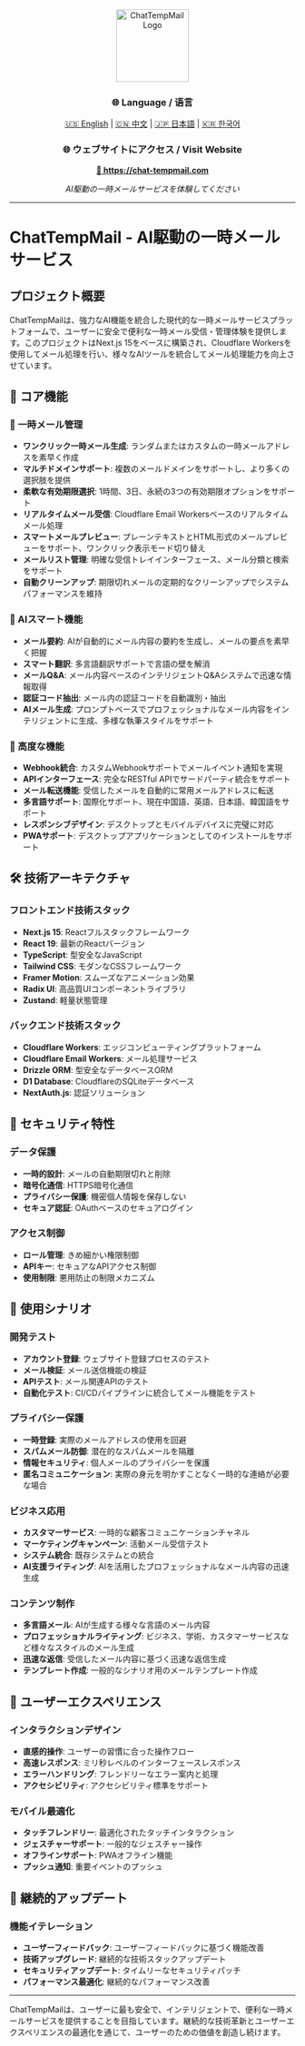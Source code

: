 <div align="center">
  <img src="https://chat-tempmail.com/icons/icon-512x512.png" alt="ChatTempMail Logo" width="128" height="128">
</div>

<div align="center">
  <h3>🌐 Language / 语言</h3>
  <p>
    <a href="README.md">🇺🇸 English</a> |
    <a href="README_CN.md">🇨🇳 中文</a> |
    <a href="README_JP.md">🇯🇵 日本語</a> |
    <a href="README_KR.md">🇰🇷 한국어</a>
  </p>
</div>

<div align="center">
  <h3>🌐 ウェブサイトにアクセス / Visit Website</h3>
  <p>
    <a href="https://chat-tempmail.com" target="_blank">
      <strong>🚀 https://chat-tempmail.com</strong>
    </a>
  </p>
  <p>
    <em>AI駆動の一時メールサービスを体験してください</em>
  </p>
</div>

---

# ChatTempMail - AI駆動の一時メールサービス

## プロジェクト概要

ChatTempMailは、強力なAI機能を統合した現代的な一時メールサービスプラットフォームで、ユーザーに安全で便利な一時メール受信・管理体験を提供します。このプロジェクトはNext.js 15をベースに構築され、Cloudflare Workersを使用してメール処理を行い、様々なAIツールを統合してメール処理能力を向上させています。

## 🌟 コア機能

### 📧 一時メール管理
- **ワンクリック一時メール生成**: ランダムまたはカスタムの一時メールアドレスを素早く作成
- **マルチドメインサポート**: 複数のメールドメインをサポートし、より多くの選択肢を提供
- **柔軟な有効期限選択**: 1時間、3日、永続の3つの有効期限オプションをサポート
- **リアルタイムメール受信**: Cloudflare Email Workersベースのリアルタイムメール処理
- **スマートメールプレビュー**: プレーンテキストとHTML形式のメールプレビューをサポート、ワンクリック表示モード切り替え
- **メールリスト管理**: 明確な受信トレイインターフェース、メール分類と検索をサポート
- **自動クリーンアップ**: 期限切れメールの定期的なクリーンアップでシステムパフォーマンスを維持

### 🤖 AIスマート機能
- **メール要約**: AIが自動的にメール内容の要約を生成し、メールの要点を素早く把握
- **スマート翻訳**: 多言語翻訳サポートで言語の壁を解消
- **メールQ&A**: メール内容ベースのインテリジェントQ&Aシステムで迅速な情報取得
- **認証コード抽出**: メール内の認証コードを自動識別・抽出
- **AIメール生成**: プロンプトベースでプロフェッショナルなメール内容をインテリジェントに生成、多様な執筆スタイルをサポート

### 🔧 高度な機能
- **Webhook統合**: カスタムWebhookサポートでメールイベント通知を実現
- **APIインターフェース**: 完全なRESTful APIでサードパーティ統合をサポート
- **メール転送機能**: 受信したメールを自動的に常用メールアドレスに転送
- **多言語サポート**: 国際化サポート、現在中国語、英語、日本語、韓国語をサポート
- **レスポンシブデザイン**: デスクトップとモバイルデバイスに完璧に対応
- **PWAサポート**: デスクトップアプリケーションとしてのインストールをサポート

## 🛠️ 技術アーキテクチャ

### フロントエンド技術スタック
- **Next.js 15**: Reactフルスタックフレームワーク
- **React 19**: 最新のReactバージョン
- **TypeScript**: 型安全なJavaScript
- **Tailwind CSS**: モダンなCSSフレームワーク
- **Framer Motion**: スムーズなアニメーション効果
- **Radix UI**: 高品質UIコンポーネントライブラリ
- **Zustand**: 軽量状態管理

### バックエンド技術スタック
- **Cloudflare Workers**: エッジコンピューティングプラットフォーム
- **Cloudflare Email Workers**: メール処理サービス
- **Drizzle ORM**: 型安全なデータベースORM
- **D1 Database**: CloudflareのSQLiteデータベース
- **NextAuth.js**: 認証ソリューション

## 🔐 セキュリティ特性

### データ保護
- **一時的設計**: メールの自動期限切れと削除
- **暗号化通信**: HTTPS暗号化通信
- **プライバシー保護**: 機密個人情報を保存しない
- **セキュア認証**: OAuthベースのセキュアログイン

### アクセス制御
- **ロール管理**: きめ細かい権限制御
- **APIキー**: セキュアなAPIアクセス制御
- **使用制限**: 悪用防止の制限メカニズム

## 🎯 使用シナリオ

### 開発テスト
- **アカウント登録**: ウェブサイト登録プロセスのテスト
- **メール検証**: メール送信機能の検証
- **APIテスト**: メール関連APIのテスト
- **自動化テスト**: CI/CDパイプラインに統合してメール機能をテスト

### プライバシー保護
- **一時登録**: 実際のメールアドレスの使用を回避
- **スパムメール防御**: 潜在的なスパムメールを隔離
- **情報セキュリティ**: 個人メールのプライバシーを保護
- **匿名コミュニケーション**: 実際の身元を明かすことなく一時的な連絡が必要な場合

### ビジネス応用
- **カスタマーサービス**: 一時的な顧客コミュニケーションチャネル
- **マーケティングキャンペーン**: 活動メール受信テスト
- **システム統合**: 既存システムとの統合
- **AI支援ライティング**: AIを活用したプロフェッショナルなメール内容の迅速生成

### コンテンツ制作
- **多言語メール**: AIが生成する様々な言語のメール内容
- **プロフェッショナルライティング**: ビジネス、学術、カスタマーサービスなど様々なスタイルのメール生成
- **迅速な返信**: 受信したメール内容に基づく迅速な返信生成
- **テンプレート作成**: 一般的なシナリオ用のメールテンプレート作成

## 🎨 ユーザーエクスペリエンス

### インタラクションデザイン
- **直感的操作**: ユーザーの習慣に合った操作フロー
- **高速レスポンス**: ミリ秒レベルのインターフェースレスポンス
- **エラーハンドリング**: フレンドリーなエラー案内と処理
- **アクセシビリティ**: アクセシビリティ標準をサポート

### モバイル最適化
- **タッチフレンドリー**: 最適化されたタッチインタラクション
- **ジェスチャーサポート**: 一般的なジェスチャー操作
- **オフラインサポート**: PWAオフライン機能
- **プッシュ通知**: 重要イベントのプッシュ

## 🔄 継続的アップデート

### 機能イテレーション
- **ユーザーフィードバック**: ユーザーフィードバックに基づく機能改善
- **技術アップグレード**: 継続的な技術スタックアップデート
- **セキュリティアップデート**: タイムリーなセキュリティパッチ
- **パフォーマンス最適化**: 継続的なパフォーマンス改善

---

ChatTempMailは、ユーザーに最も安全で、インテリジェントで、便利な一時メールサービスを提供することを目指しています。継続的な技術革新とユーザーエクスペリエンスの最適化を通じて、ユーザーのための価値を創造し続けます。 